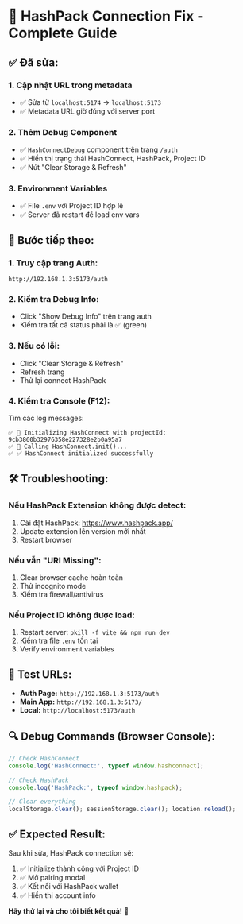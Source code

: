 # 🔧 HashPack Connection Fix - Complete Guide

## ✅ **Đã sửa:**

### 1. **Cập nhật URL trong metadata**
- ✅ Sửa từ `localhost:5174` → `localhost:5173`
- ✅ Metadata URL giờ đúng với server port

### 2. **Thêm Debug Component**
- ✅ `HashConnectDebug` component trên trang `/auth`
- ✅ Hiển thị trạng thái HashConnect, HashPack, Project ID
- ✅ Nút "Clear Storage & Refresh"

### 3. **Environment Variables**
- ✅ File `.env` với Project ID hợp lệ
- ✅ Server đã restart để load env vars

## 🎯 **Bước tiếp theo:**

### 1. **Truy cập trang Auth:**
```
http://192.168.1.3:5173/auth
```

### 2. **Kiểm tra Debug Info:**
- Click "Show Debug Info" trên trang auth
- Kiểm tra tất cả status phải là ✅ (green)

### 3. **Nếu có lỗi:**
- Click "Clear Storage & Refresh"
- Refresh trang
- Thử lại connect HashPack

### 4. **Kiểm tra Console (F12):**
Tìm các log messages:
```
✅ 🔧 Initializing HashConnect with projectId: 9cb3860b32976358e227328e2b0a95a7
✅ 🚀 Calling HashConnect.init()...
✅ ✅ HashConnect initialized successfully
```

## 🛠️ **Troubleshooting:**

### **Nếu HashPack Extension không được detect:**
1. Cài đặt HashPack: https://www.hashpack.app/
2. Update extension lên version mới nhất
3. Restart browser

### **Nếu vẫn "URI Missing":**
1. Clear browser cache hoàn toàn
2. Thử incognito mode
3. Kiểm tra firewall/antivirus

### **Nếu Project ID không được load:**
1. Restart server: `pkill -f vite && npm run dev`
2. Kiểm tra file `.env` tồn tại
3. Verify environment variables

## 📱 **Test URLs:**
- **Auth Page:** `http://192.168.1.3:5173/auth`
- **Main App:** `http://192.168.1.3:5173/`
- **Local:** `http://localhost:5173/auth`

## 🔍 **Debug Commands (Browser Console):**
```javascript
// Check HashConnect
console.log('HashConnect:', typeof window.hashconnect);

// Check HashPack
console.log('HashPack:', typeof window.hashpack);

// Clear everything
localStorage.clear(); sessionStorage.clear(); location.reload();
```

## ✅ **Expected Result:**
Sau khi sửa, HashPack connection sẽ:
1. ✅ Initialize thành công với Project ID
2. ✅ Mở pairing modal
3. ✅ Kết nối với HashPack wallet
4. ✅ Hiển thị account info

**Hãy thử lại và cho tôi biết kết quả!** 🚀
